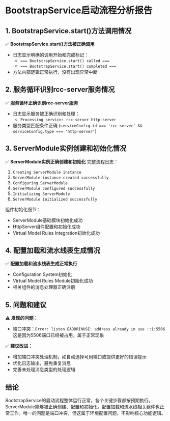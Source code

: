 # BootstrapService启动流程分析报告

## 1. BootstrapService.start()方法调用情况

✅ **BootstrapService.start()方法被正确调用**
- 日志显示明确的调用开始和完成标记：
  - `=== BootstrapService.start() called ===`
  - `=== BootstrapService.start() completed ===`
- 方法内部逻辑正常执行，没有出现异常中断

## 2. 服务循环识别rcc-server服务情况

✅ **服务循环正确识别rcc-server服务**
- 日志显示服务被正确识别和处理：
  - `Processing service: rcc-server http-server`
- 服务类型匹配条件正确 (`serviceConfig.id === 'rcc-server' && serviceConfig.type === 'http-server'`)

## 3. ServerModule实例创建和初始化情况

✅ **ServerModule实例正确创建和初始化**
完整流程日志：
1. `Creating ServerModule instance`
2. `ServerModule instance created successfully`
3. `Configuring ServerModule`
4. `ServerModule configured successfully`
5. `Initializing ServerModule`
6. `ServerModule initialized successfully`

组件初始化细节：
- ServerModule基础模块初始化成功
- HttpServer组件配置和初始化成功
- Virtual Model Rules Integration初始化成功

## 4. 配置加载和流水线表生成情况

✅ **配置加载和流水线表生成正常执行**
- Configuration System初始化
- Virtual Model Rules Module初始化成功
- 相关组件的消息处理器正确注册

## 5. 问题和建议

⚠️ **发现的问题：**
- 端口冲突：`Error: listen EADDRINUSE: address already in use ::1:5506`
  这是因为5506端口已经被占用，属于正常现象

✅ **建议改进：**
- 增加端口冲突处理机制，如自动选择可用端口或提供更好的错误提示
- 优化日志输出，避免重复消息
- 完善未处理消息类型的处理逻辑

## 结论

BootstrapService的启动流程整体运行正常，各个关键步骤都按预期执行。ServerModule能够被正确创建、配置和初始化。配置加载和流水线相关组件也正常工作。唯一的问题是端口冲突，但这属于环境配置问题，不影响核心功能逻辑。